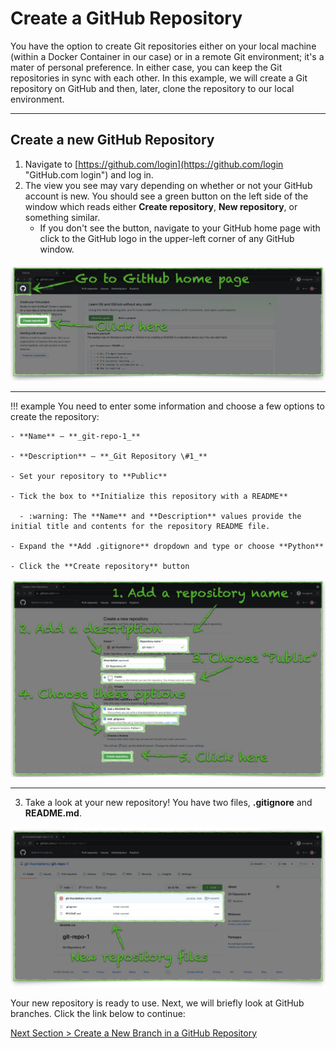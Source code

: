 # Create a GitHub Repository

You have the option to create Git repositories either on your local machine (within a Docker Container in our case) or in a remote Git environment; it's a mater of personal preference. In either case, you can keep the Git repositories in sync with each other. In this example, we will create a Git repository on GitHub and then, later, clone the repository to our local environment.

---

## Create a new GitHub Repository

1. Navigate to [https://github.com/login](https://github.com/login "GitHub.com login") and log in.
2. The view you see may vary depending on whether or not your GitHub account is new. You should see a green button on the left side of the window which reads either **Create repository**, **New repository**, or something similar.
   - If you don't see the button, navigate to your GitHub home page with click to the GitHub logo in the upper-left corner of any GitHub window.

![github-new-repo](../images/github-new-repo.png "Create new repository")

---

!!! example
    You need to enter some information and choose a few options to create the repository:

    - **Name** — **_git-repo-1_**

    - **Description** — **_Git Repository \#1_**

    - Set your repository to **Public**

    - Tick the box to **Initialize this repository with a README**

      - :warning: The **Name** and **Description** values provide the initial title and contents for the repository README file.

    - Expand the **Add .gitignore** dropdown and type or choose **Python**

    - Click the **Create repository** button

![github-new-repo-details](../images/github-new-repo-details.png "Add new repository details")

---

3. Take a look at your new repository! You have two files, **.gitignore** and **README.md**.

![github-new-repo-complete](../images/github-new-repo-complete.png "New repository files")

Your new repository is ready to use. Next, we will briefly look at GitHub branches. Click the link below to continue:

[Next Section > Create a New Branch in a GitHub Repository](section_4.md "Create a New Branch in a GitHub Repository")

